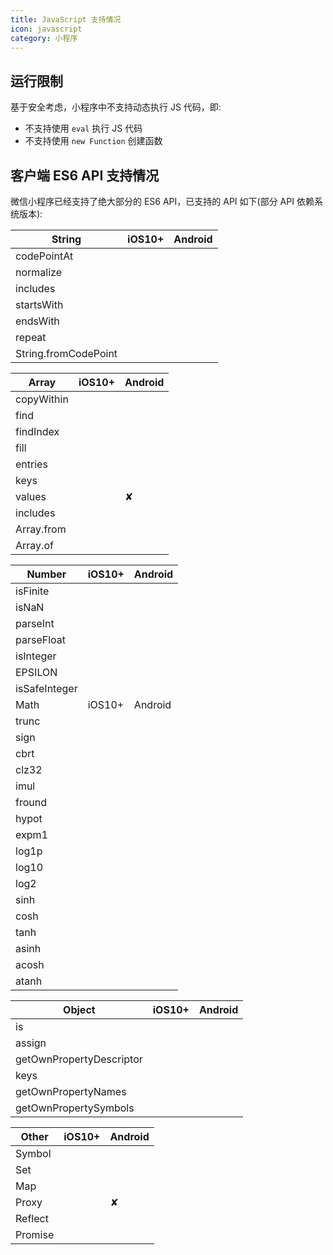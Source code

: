 ```yaml
---
title: JavaScript 支持情况
icon: javascript
category: 小程序
---
```


## 运行限制

基于安全考虑，小程序中不支持动态执行 JS 代码，即:

- 不支持使用 `eval` 执行 JS 代码
- 不支持使用 `new Function` 创建函数

## 客户端 ES6 API 支持情况

微信小程序已经支持了绝大部分的 ES6 API，已支持的 API 如下(部分 API 依赖系统版本):

| String               | iOS10+ | Android |
| -------------------- | ------ | ------- |
| codePointAt          |        |         |
| normalize            |        |         |
| includes             |        |         |
| startsWith           |        |         |
| endsWith             |        |         |
| repeat               |        |         |
| String.fromCodePoint |        |         |

| Array      | iOS10+ | Android |
| ---------- | ------ | ------- |
| copyWithin |        |         |
| find       |        |         |
| findIndex  |        |         |
| fill       |        |         |
| entries    |        |         |
| keys       |        |         |
| values     |        | ✘       |
| includes   |        |         |
| Array.from |        |         |
| Array.of   |        |         |

| Number        | iOS10+ | Android |
| ------------- | ------ | ------- |
| isFinite      |        |         |
| isNaN         |        |         |
| parseInt      |        |         |
| parseFloat    |        |         |
| isInteger     |        |         |
| EPSILON       |        |         |
| isSafeInteger |        |         |
| Math          | iOS10+ | Android |
| trunc         |        |         |
| sign          |        |         |
| cbrt          |        |         |
| clz32         |        |         |
| imul          |        |         |
| fround        |        |         |
| hypot         |        |         |
| expm1         |        |         |
| log1p         |        |         |
| log10         |        |         |
| log2          |        |         |
| sinh          |        |         |
| cosh          |        |         |
| tanh          |        |         |
| asinh         |        |         |
| acosh         |        |         |
| atanh         |        |         |

| Object                   | iOS10+ | Android |
| ------------------------ | ------ | ------- |
| is                       |        |         |
| assign                   |        |         |
| getOwnPropertyDescriptor |        |         |
| keys                     |        |         |
| getOwnPropertyNames      |        |         |
| getOwnPropertySymbols    |        |         |

| Other   | iOS10+ | Android |
| ------- | ------ | ------- |
| Symbol  |        |         |
| Set     |        |         |
| Map     |        |         |
| Proxy   |        | ✘       |
| Reflect |        |         |
| Promise |        |         |

